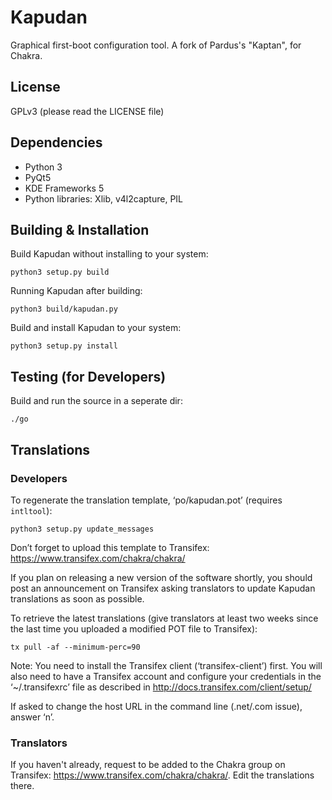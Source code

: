 # Kapudan

Graphical first-boot configuration tool. A fork of Pardus's "Kaptan", for
Chakra.

## License

GPLv3 (please read the LICENSE file)

## Dependencies

* Python 3
* PyQt5
* KDE Frameworks 5
* Python libraries: Xlib, v4l2capture, PIL

## Building & Installation

Build Kapudan without installing to your system:

    python3 setup.py build

Running Kapudan after building:

    python3 build/kapudan.py

Build and install Kapudan to your system:

    python3 setup.py install


## Testing (for Developers)

Build and run the source in a seperate dir:

    ./go


## Translations

### Developers

To regenerate the translation template, ‘po/kapudan.pot’ (requires
`intltool`):

    python3 setup.py update_messages

Don’t forget to upload this template to Transifex: https://www.transifex.com/chakra/chakra/

If you plan on releasing a new version of the software shortly, you should
post an announcement on Transifex asking translators to update Kapudan
translations as soon as possible.

To retrieve the latest translations (give translators at least two weeks
since the last time you uploaded a modified POT file to Transifex):

    tx pull -af --minimum-perc=90

Note: You need to install the Transifex client (‘transifex-client’) first.
You will also need to have a Transifex account and configure your credentials
in the ‘~/.transifexrc’ file as described in http://docs.transifex.com/client/setup/

If asked to change the host URL in the command line (.net/.com issue), answer ‘n’.

### Translators

If you haven't already, request to be added to the Chakra group on Transifex:
https://www.transifex.com/chakra/chakra/. Edit the translations there.
